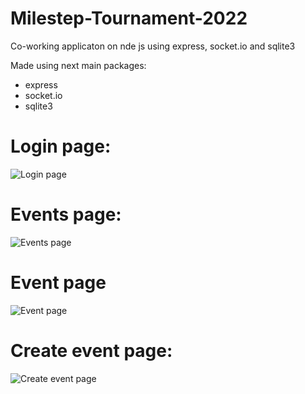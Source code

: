 # Milestep-Tournament-2022
Co-working applicaton on nde js using express, socket.io and sqlite3

Made using next main packages:
- express
- socket.io
- sqlite3

# Login page:
![Login page](https://i.imgur.com/gjRzQf3.png)
# Events page:
![Events page](https://i.imgur.com/Z4AthlG.png)
# Event page
![Event page](https://i.imgur.com/KfcYMds.png)
# Create event page:
![Create event page](https://i.imgur.com/YrO5Pmn.png)
